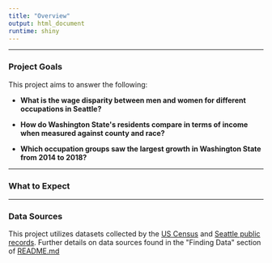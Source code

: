 ```yaml
---
title: "Overview"
output: html_document
runtime: shiny
---
```



***
### Project Goals
This project aims to answer the following:

- **What is the wage disparity between men and women for different occupations in Seattle?**

- **How do Washington State's residents compare in terms of income when measured against county and race?**

- **Which occupation groups saw the largest growth in Washington State from 2014 to 2018?**

***
### What to Expect


***
### Data Sources
This project utilizes datasets collected by the [US Census](https://www.census.gov/en.html) and [Seattle public records](https://data.seattle.gov/).
Further details on data sources found in the "Finding Data" section of [README.md](https://github.com/marcrng/self/blob/master/README.md)
